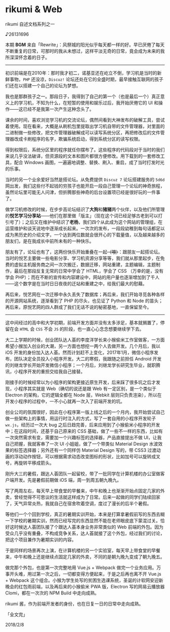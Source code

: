 # rikumi & Web

rikumi 自述文档系列之一

♪26131696

本期 **BGM** 来自「Rewrite」：风祭城的阳光似乎每天都一样的好。早已厌倦了每天不断重复的日常，可那时的我从未想过，这样平淡无奇的日常，竟会成为未来的我所深深怀念着的日子。

---

初识前端是在2010年：那时我才初二，诺基亚还在屹立不倒，学习机是当时的新鲜事物，`PHP` 还没凉，`Discuz!` 论坛还处在它的全盛时期，最早接触互联网的孩子们还在以搭建一个自己的论坛为梦想。

我也是那群孩子之一。那段日子，我得到了自己的第一个（也是最后一个）真正意义上的学习机，不知为什么，在短暂的使用和娱乐过后，我开始厌倦它的 UI 和操作——这已经不是我第一次产生这种念头了。

课余的时间，喜欢浏览学习机的交流论坛，偶然间看到大神发布的破解工具，尝试着使用。现在看来，大概是从刷机包里提取出学习机自带的文件管理器，对里面的二进制做一些修改，把文件管理器破解成可以读写系统分区，再把修改后的文件管理器改成卡刷程序的名字，欺骗系统启动，得到系统分区的读写权限。

得到权限后，系统分区里的程序就任你摆布了。这些程序的代码段对于当时的我们来说几乎没法破译，但资源段的文本和图片都很方便修改。用下载到的一套修改工具，配合 Windows 画图，一遍遍地调整、替换、刷入、重启，成了当时打发时光的乐事。

当时的另一个业余爱好当然是搭论坛。从免费提供 `Discuz 7` 论坛搭建服务的 `5d6d` 网出发，我们这些付不起钱的穷孩子也能开启一段自己管理一个论坛的神奇旅程，虽然论坛里可能无人问津，但折腾那些神奇的后台设置项已经是很好玩的一件事了。

做学习机修改的时候，在步步高论坛结识了**大狗**和**猪猪**两个伙伴，以及他们所管理的**悦艺学习分享站**——他们在那里做「版主」（现在这个词已经足够古老到可以打引号了）；之后又在维护中结识了**老杨**，我们四个从此成为这个网站的管理组，在运营维护和谈天说地中逐渐成长起来。一次次的发布，一段段幼稚到每句话都足以成为黑历史的介绍文字，一个达到两位数就会很开心的下载量值，以及越来越多的朋友们，是在我成长中前所未有的一种快乐。

朋友有了，论坛也有了，这两份快乐开始重叠在一起~~（喂）~~：跟朋友一起搭论坛。当时的悦艺主要做一些电影分享、学习机资源分享等等，我们就从那里起步，在免费的虚拟主机服务商之间一次次搬迁，数据迁移，网站重建，主题编辑，主题制作，最后在那段反复无常的日常中学会了 HTML，学会了 CSS （万幸的是，没有学会 PHP）；而在不断的宣传和内容建设中，网站的用户量也逐渐增加到了千人——这个数字是在当时日日夜夜的迁站和重建之中，给我们最大的慰藉。

再后来，悦艺网在一次迁移中永久丢失了数据库；再后来，我们开始寻觅各种各样的开源网站系统，逐渐看到了 PHP 的尽头，也见证了 Python 和 Node 的苗头；再后来，原悦艺网的四人群成了我们无话不说的秘密基地，一直保留至今。

---

这中间经过的高中和大学初期，前端开发方面并没有太多涉足，基本就搁置了，停留在会 `HTML` 会 `CSS` 不会 `JS` 的阶段，也一直心心念念想要继续学下去。

大二上学期的时候，创业团队达人荟的李度洋学长来小猴偷米工作室做客，一方面希望小猴加入创业的大潮，另一方面也想挖一两个人去做开发。几个月后，我以 iOS 开发的身份加入达人荟。然而计划赶不上变化，2017年1月，微信小程序发布，团队决定全员投入小程序开发。大二的寒假，我跟随之前担任 Android 开发的刘继龙学长开始开发微信小程序；一个月后，刘继龙学长研究生毕业，就职腾讯，小程序开发的重担交给我自己接替。

刚接手的时候经常以为小程序的架构更接近原生开发，后来踩了很多坑之后才发现，小程序其实就是 Web（确切的说还是跟 Web 有一定区别，是一个类似于 Electron 的架构，它的逻辑全都在 Node 层，Webkit 层则只负责渲染），所以在开发小程序的过程中，一不小心就再一次入了前端开发的坑。

创业公司的氛围很好，因此在小程序第一版上线之后的一个月内，我开始尝试自己做一些架构上的事情，用运行时注入的方式，写了一套自用的小程序开发轮子 `wx.js`，经历过一次大 bug 之后日趋完善，后来应用到了小猴偷米小程序的开发中；在这段时间，还基于自己原来的 CSS 基础，做了一些不一样的东西，比如有一次突然需求有变，需要加一个兴趣标签的选择器，产品直接提出不做 UI，让我自己把握，我就客串了一次 UI 小姐姐，做了一个带类似 Material Design 水波效果的标签选择器；另外还有一个同样仿 Material Design 写的，带 CSS3 过渡动画的浮动动作按钮，可以根据需求动态改变图标的形状，比如加号可以旋转成叉号，再旋转平移成箭头。

刚升大三的暑假，跟达人荟团队一起留校，带了一批同学在计算机楼的办公室做客户端开发。先是暑假前期做 iOS 端，周一到周五朝九晚九。

写了两周左右，每天早上带食堂的早餐来，中午和晚上也渐渐开始点固定几家的外卖，曾经觉得不可思议的生活就这样成为了日常。后来一起做的同学们陆续回家了，天气异常炎热，我就自己在宿舍吹着空调，度过了漫长的后半个暑假。

等他们一个个回到学校，真正的暑期实训开始，本来是打算拿暑假前写的东西去糊一下学校的暑期实训，然而已经写完的东西显然不能在老师眼皮底下蒙混过关。恰好这时候达人荟团队接了个跟达人荟本身业务非常类似的 Web 前端的外包。因为受众几乎没有重叠，不构成竞争关系，达人荟就接了这个外包，经过我们的讨论，把这个项目兼作为暑期实训的内容。

于是同样的场景再次上演，在计算机楼的另一个实验室，每天早上带食堂的早餐来，中午和晚上还是继续点固定几家的外卖，不同的是朝九晚九变成了朝九晚五。

做完那个外包，也是第一次完整地用 Vue.js + Webpack 做完一个业务应用。万事开头难，用过第一次之后，一切都变得方便起来，于是之后再也离不开 Vue.js + Webpack 这个组合。小猴为学生处写的贫困生选课系统，圣诞的计软网安迎新晚会的红包雨前端，以及再后来的小猴偷米 PWA 版，Electron 写的网易云播放器 Clomi，都在一次次的 NPM Build 中走向成熟。

rikumi 酱，作为前端开发者的身份，也在日复一日的日常中走向成熟。

「全文完」

2018/2/8
